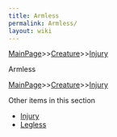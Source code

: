 ```yaml
---
title: Armless
permalink: Armless/
layout: wiki
---
```


[MainPage](/keeperrl_wiki/ "wikilink")>>[Creature](/keeperrl_wiki/Creature_Guide "wikilink")>>[Injury](/keeperrl_wiki/Injury "wikilink")

Armless

[MainPage](/keeperrl_wiki/ "wikilink")>>[Creature](/keeperrl_wiki/Creature_Guide "wikilink")>>[Injury](/keeperrl_wiki/Injury "wikilink")

Other items in this section
-    [Injury](/keeperrl_wiki/Injury "wikilink")
-    [Legless](/keeperrl_wiki/Legless "wikilink")
